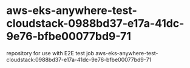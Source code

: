 # aws-eks-anywhere-test-cloudstack-0988bd37-e17a-41dc-9e76-bfbe00077bd9-71
repository for use with E2E test job aws-eks-anywhere-test-cloudstack:0988bd37-e17a-41dc-9e76-bfbe00077bd9-71
